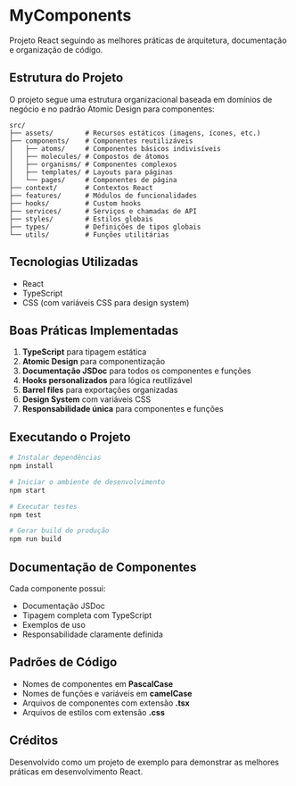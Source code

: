 # MyComponents

Projeto React seguindo as melhores práticas de arquitetura, documentação e organização de código.

## Estrutura do Projeto

O projeto segue uma estrutura organizacional baseada em domínios de negócio e no padrão Atomic Design para componentes:

```
src/
├── assets/        # Recursos estáticos (imagens, ícones, etc.)
├── components/    # Componentes reutilizáveis
│   ├── atoms/     # Componentes básicos indivisíveis
│   ├── molecules/ # Compostos de átomos
│   ├── organisms/ # Componentes complexos
│   ├── templates/ # Layouts para páginas
│   └── pages/     # Componentes de página
├── context/       # Contextos React
├── features/      # Módulos de funcionalidades
├── hooks/         # Custom hooks
├── services/      # Serviços e chamadas de API
├── styles/        # Estilos globais
├── types/         # Definições de tipos globais
└── utils/         # Funções utilitárias
```

## Tecnologias Utilizadas

- React
- TypeScript
- CSS (com variáveis CSS para design system)

## Boas Práticas Implementadas

1. **TypeScript** para tipagem estática
2. **Atomic Design** para componentização
3. **Documentação JSDoc** para todos os componentes e funções
4. **Hooks personalizados** para lógica reutilizável
5. **Barrel files** para exportações organizadas
6. **Design System** com variáveis CSS
7. **Responsabilidade única** para componentes e funções

## Executando o Projeto

```bash
# Instalar dependências
npm install

# Iniciar o ambiente de desenvolvimento
npm start

# Executar testes
npm test

# Gerar build de produção
npm run build
```

## Documentação de Componentes

Cada componente possui:
- Documentação JSDoc
- Tipagem completa com TypeScript
- Exemplos de uso
- Responsabilidade claramente definida

## Padrões de Código

- Nomes de componentes em **PascalCase**
- Nomes de funções e variáveis em **camelCase**
- Arquivos de componentes com extensão **.tsx**
- Arquivos de estilos com extensão **.css**

## Créditos

Desenvolvido como um projeto de exemplo para demonstrar as melhores práticas em desenvolvimento React.
